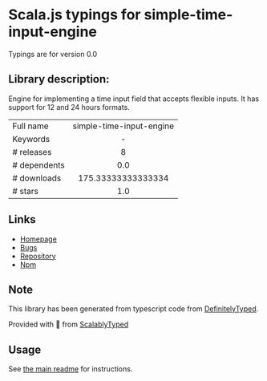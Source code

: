 
# Scala.js typings for simple-time-input-engine

Typings are for version 0.0

## Library description:
Engine for implementing a time input field that accepts flexible inputs. It has support for 12 and 24 hours formats.

|                    |                 |
| ------------------ | :-------------: |
| Full name          | simple-time-input-engine |
| Keywords           | - |
| # releases         | 8 |
| # dependents       | 0.0 |
| # downloads        | 175.33333333333334 |
| # stars            | 1.0 |

## Links
- [Homepage](https://github.com/Citifyd/simple-time-input-engine#readme)
- [Bugs](https://github.com/Citifyd/simple-time-input-engine/issues)
- [Repository](https://github.com/Citifyd/simple-time-input-engine)
- [Npm](https://www.npmjs.com/package/simple-time-input-engine)
    


## Note
This library has been generated from typescript code from [DefinitelyTyped](https://definitelytyped.org).

Provided with :purple_heart: from [ScalablyTyped](https://github.com/oyvindberg/ScalablyTyped)

## Usage
See [the main readme](../../readme.md) for instructions.


